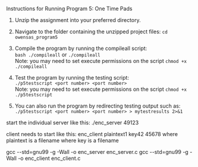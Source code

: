 Instructions for Running Program 5: One Time Pads

1. Unzip the assignment into your preferred directory.      

2. Navigate to the folder containing the unzipped project files: `cd owensas_program5`           

3. Compile the program by running the compileall script:         
    `bash ./compileall` or `./compileall`         
Note: you may need to set execute permissions on the script `chmod +x ./compileall`       

4. Test the program by running the testing script:       
    `./p5testscript <port number> <port number>`       
Note: you may need to set execute permissions on the script `chmod +x ./p5testscript`       

5. You can also run the program by redirecting testing output such as:
    `./p5testscript <port number> <port number> > mytestresults 2>&1`         


start the individual server like this:
./enc_server 49123

client needs to start like this:
enc_client plaintext1 key42 45678
where plaintext is a filename
where key is a filename


gcc --std=gnu99 -g -Wall -o enc_server enc_server.c
gcc --std=gnu99 -g -Wall -o enc_client enc_client.c